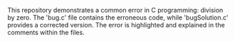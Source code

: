 This repository demonstrates a common error in C programming: division by zero. The 'bug.c' file contains the erroneous code, while 'bugSolution.c' provides a corrected version.  The error is highlighted and explained in the comments within the files.